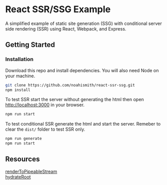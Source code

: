 # React SSR/SSG Example

A simplified example of static site generation (SSG) with conditional server side rendering (SSR) using React, Webpack, and Express.

## Getting Started

### Installation

Download this repo and install dependencies. You will also need Node on your machine.

```sh
git clone https://github.com/noahismith/react-ssr-ssg.git
npm install
```

To test SSR start the server without generating the html then open [http://localhost:3000](http://localhost:3000) in your browser.

```sh
npm run start
```

To test conditional SSR generate the html and start the server. Remeber to clear the `dist/` folder to test SSR only.

```sh
npm run generate
npm run start
```

## Resources

[renderToPipeableStream](https://react.dev/reference/react-dom/server/renderToPipeableStream) \
[hydrateRoot](https://react.dev/reference/react-dom/client/hydrateRoot)
